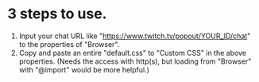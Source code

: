 # 3 steps to use.
1. Input your chat URL like "https://www.twitch.tv/popout/YOUR_ID/chat" to the properties of "Browser".
2. Copy and paste an entire "default.css" to "Custom CSS" in the above properties. (Needs the access with http(s), but loading from "Browser" with "@import" would be more helpful.)